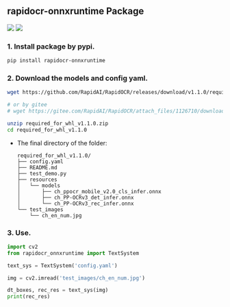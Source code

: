 ## rapidocr-onnxruntime Package
<p>
    <a href=""><img src="https://img.shields.io/badge/Python-3.6+-aff.svg"></a>
    <a href=""><img src="https://img.shields.io/badge/OS-Linux%2C%20Win%2C%20Mac-pink.svg"></a>
</p>

### 1. Install package by pypi.
```bash
pip install rapidocr-onnxruntime
```

### 2. Download the models and config yaml.
```bash
wget https://github.com/RapidAI/RapidOCR/releases/download/v1.1.0/required_for_whl_v1.1.0.zip

# or by gitee
# wget https://gitee.com/RapidAI/RapidOCR/attach_files/1126710/download/required_for_whl_v1.0.0.zip

unzip required_for_whl_v1.1.0.zip
cd required_for_whl_v1.1.0
```

- The final directory of the folder:
    ```text
    required_for_whl_v1.1.0/
    ├── config.yaml
    ├── README.md
    ├── test_demo.py
    ├── resources
    │   └── models
    │       ├── ch_ppocr_mobile_v2.0_cls_infer.onnx
    │       ├── ch_PP-OCRv3_det_infer.onnx
    │       └── ch_PP-OCRv3_rec_infer.onnx
    └── test_images
        └── ch_en_num.jpg
    ```

### 3. Use.
```python
import cv2
from rapidocr_onnxruntime import TextSystem

text_sys = TextSystem('config.yaml')

img = cv2.imread('test_images/ch_en_num.jpg')

dt_boxes, rec_res = text_sys(img)
print(rec_res)
```
